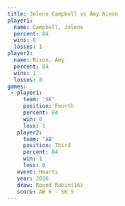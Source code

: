 ```yaml
---
title: Jolene Campbell vs Amy Nixon
player1:                
  name: Campbell, Jolene
  percent: 84           
  wins: 0               
  losses: 1             
player2:                
  name: Nixon, Amy      
  percent: 84           
  wins: 1               
  losses: 0             
games:
 - player1:          
     team: 'SK'      
     position: Fourth
     percent: 84     
     win: 0          
     loss: 1         
   player2:         
     team: 'AB'     
     position: Third
     percent: 84    
     win: 1         
     loss: 0        
   event: Hearts        
   year: 2016           
   draw: Round Robin(16)
   score: AB 6 - SK 5   
---
```

